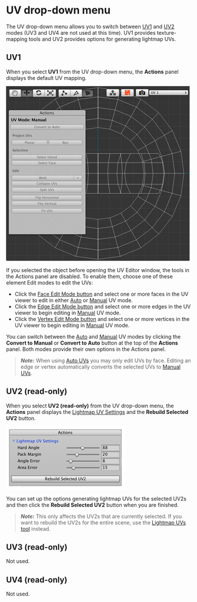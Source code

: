 # UV drop-down menu

The UV drop-down menu allows you to switch between [UV1](#uv1) and [UV2](#uv2) modes (UV3 and UV4 are not used at this time). UV1 provides texture-mapping tools and UV2 provides options for generating lightmap UVs.

<a name="uv1"></a>

## UV1

When you select **UV1** from the  UV drop-down menu, the **Actions** panel displays the default UV mapping. 

![Default UV mapping for the UV1 mode](images/UVPanel_ActionPanel_NoSelection.png)

If you selected the object before opening the UV Editor window, the tools in the Actions panel are disabled. To enable them, choose one of these element Edit modes to edit the UVs:

- Click the [Face Edit Mode button](edit-mode-toolbar.md) and select one or more faces in the UV viewer to edit in either [Auto](auto-uvs-actions.md) or [Manual](manual-uvs-actions.md) UV mode.  
- Click the [Edge Edit Mode button](edit-mode-toolbar.md) and select one or more edges in the UV viewer to begin editing in [Manual](manual-uvs-actions.md) UV mode.
- Click the [Vertex Edit Mode button](edit-mode-toolbar.md) and select one or more vertices in the UV viewer to begin editing in [Manual](manual-uvs-actions.md) UV mode.

You can switch between the [Auto](auto-uvs-actions.md) and [Manual](manual-uvs-actions.md) UV modes by clicking the **Convert to Manual** or **Convert to Auto** button at the top of the **Actions** panel. Both modes provide their own options in the Actions panel.

> ***Note:*** When using [Auto UVs](auto-uvs-actions) you may only edit UVs by face. Editing an edge or vertex automatically converts the selected UVs to [Manual UVs](manual-uvs-actions).



<a name="uv2"></a>

## UV2 (read-only)

When you select **UV2 (read-only)** from the UV drop-down menu, the **Actions** panel displays the [Lightmap UV Settings](https://docs.unity3d.com/Manual/LightingGiUvs-GeneratingLightmappingUVs.html) and the **Rebuild Selected UV2** button.

![Lightmap UV parameters](images/UVGenerationParams.png)

You can set up the options generating lightmap UVs for the selected UV2s and then click the **Rebuild Selected UV2** button when you are finished. 

> ***Note:*** This only affects the UV2s that are currently selected. If you want to rebuild the UV2s for the entire scene, use the [Lightmap UVs tool](Object_LightmapUVs.md) instead.



## UV3 (read-only)

Not used.



## UV4 (read-only)

Not used.